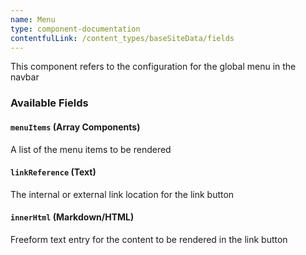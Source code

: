 ```yaml
---
name: Menu
type: component-documentation
contentfulLink: /content_types/baseSiteData/fields
---
```


This component refers to the configuration for the global menu in the navbar

### Available Fields

#### `menuItems` (Array Components)

A list of the menu items to be rendered

#### `linkReference` (Text)

The internal or external link location for the link button

#### `innerHtml` (Markdown/HTML)

Freeform text entry for the content to be rendered in the link button
